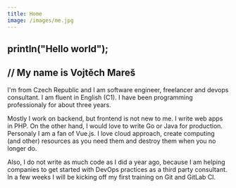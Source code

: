 ```yaml
---
title: Home
image: /images/me.jpg
---
```

## println("Hello world");

## // My name is Vojtěch Mareš

I'm from Czech Republic and I am software engineer, freelancer and devops consultant. I am fluent in English (C1). I have been programming professionaly for about three years. 

Mostly I work on backend, but frontend is not new to me. I write web apps in PHP. On the other hand, I would love to write Go or Java for production. Personaly I am a fan of Vue.js. I love cloud approach, create computing (and other) resources as you need them and destroy them when you no longer do. 

Also, I do not write as much code as I did a year ago, because I am helping companies to get started with DevOps practices as a third party consultant. In a few weeks I will be kicking off my first training on Git and GitLab CI.